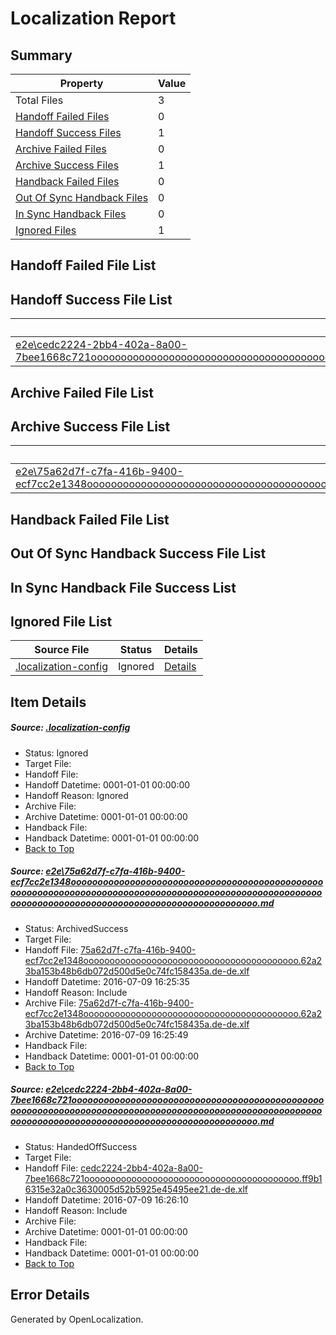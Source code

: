 # <a name='report-top'></a> Localization Report

## Summary
 Property | Value 
 -------- | ----- 
 Total Files | 3
[ Handoff Failed Files ](#handoff-failed-list)| 0
[ Handoff Success Files ](#handoff-success-list)| 1
[ Archive Failed Files ](#archive-failed-list)| 0
[ Archive Success Files ](#archive-success-list)| 1
[ Handback Failed Files ](#handback-failed-list)| 0
[ Out Of Sync Handback Files ](#outofsync-handback-success-list)| 0
[ In Sync Handback Files ](#insync-handback-success-list)| 0
[ Ignored Files ](#ignored-list)| 1

## <a name='handoff-failed-list'></a> Handoff Failed File List

## <a name='handoff-success-list'></a> Handoff Success File List
 Source File | Status | Details 
 ----------- | ------ | ------- 
 [e2e\cedc2224-2bb4-402a-8a00-7bee1668c721ooooooooooooooooooooooooooooooooooooooooooooooooooooooooooooooooooooooooooooooooooooooooooooooooooooooooooooooooooooooooooooooooooooooooooooooooooooooo.md](https://github.com/OpenLocalizationTestOrg/oltest/blob/83ccf603950b227d366b0c9363f1af4268610c7b/e2e/cedc2224-2bb4-402a-8a00-7bee1668c721ooooooooooooooooooooooooooooooooooooooooooooooooooooooooooooooooooooooooooooooooooooooooooooooooooooooooooooooooooooooooooooooooooooooooooooooooooooooo.md) | HandedOffSuccess | [Details](#91692cc45efcba9571b57332ebbd1fbf5ebae5092)

## <a name='archive-failed-list'></a> Archive Failed File List

## <a name='archive-success-list'></a> Archive Success File List
 Source File | Status | Details 
 ----------- | ------ | ------- 
 [e2e\75a62d7f-c7fa-416b-9400-ecf7cc2e1348ooooooooooooooooooooooooooooooooooooooooooooooooooooooooooooooooooooooooooooooooooooooooooooooooooooooooooooooooooooooooooooooooooooooooooooooooooooooo.md](https://github.com/OpenLocalizationTestOrg/oltest/blob/0d5b4dad80f4cfcc48e0c0d22aba3c1c43a44c8f/e2e/75a62d7f-c7fa-416b-9400-ecf7cc2e1348ooooooooooooooooooooooooooooooooooooooooooooooooooooooooooooooooooooooooooooooooooooooooooooooooooooooooooooooooooooooooooooooooooooooooooooooooooooooo.md) | ArchivedSuccess | [Details](#7f00301996a8cd9f69f2fb6b5e7cfd34e315c9141)

## <a name='handback-failed-list'></a> Handback Failed File List

## <a name='outofsync-handback-success-list'></a> Out Of Sync Handback Success File List

## <a name='insync-handback-success-list'></a> In Sync Handback File Success List

## <a name='ignored-list'></a> Ignored File List
 Source File | Status | Details 
 ----------- | ------ | ------- 
 [.localization-config](https://github.com/OpenLocalizationTestOrg/oltest/blob/83ccf603950b227d366b0c9363f1af4268610c7b/.localization-config) | Ignored | [Details](#3d4f252ac210baf56311d7e97dcc2db10974dbd20)

## Item Details
##### <a name='3d4f252ac210baf56311d7e97dcc2db10974dbd20'></a> Source: [.localization-config](https://github.com/OpenLocalizationTestOrg/oltest/blob/83ccf603950b227d366b0c9363f1af4268610c7b/.localization-config)
* Status: Ignored
* Target File: 
* Handoff File: 
* Handoff Datetime: 0001-01-01 00:00:00
* Handoff Reason: Ignored
* Archive File: 
* Archive Datetime: 0001-01-01 00:00:00
* Handback File: 
* Handback Datetime: 0001-01-01 00:00:00
* [Back to Top](#report-top)

##### <a name='7f00301996a8cd9f69f2fb6b5e7cfd34e315c9141'></a> Source: [e2e\75a62d7f-c7fa-416b-9400-ecf7cc2e1348ooooooooooooooooooooooooooooooooooooooooooooooooooooooooooooooooooooooooooooooooooooooooooooooooooooooooooooooooooooooooooooooooooooooooooooooooooooooo.md](https://github.com/OpenLocalizationTestOrg/oltest/blob/0d5b4dad80f4cfcc48e0c0d22aba3c1c43a44c8f/e2e/75a62d7f-c7fa-416b-9400-ecf7cc2e1348ooooooooooooooooooooooooooooooooooooooooooooooooooooooooooooooooooooooooooooooooooooooooooooooooooooooooooooooooooooooooooooooooooooooooooooooooooooooo.md)
* Status: ArchivedSuccess
* Target File: 
* Handoff File: [75a62d7f-c7fa-416b-9400-ecf7cc2e1348ooooooooooooooooooooooooooooooooooooooooo.62a23ba153b48b6db072d500d5e0c74fc158435a.de-de.xlf](https://github.com/OpenLocalizationTestOrg/olhandoff-e2e/blob/54318e5f457594e29f3da72033ce86a97b89298e/ol-handoff/OpenLocalizationTestOrg/oltest-dede-fly/ci/ht/75a62d7f-c7fa-416b-9400-ecf7cc2e1348ooooooooooooooooooooooooooooooooooooooooo.62a23ba153b48b6db072d500d5e0c74fc158435a.de-de.xlf)
* Handoff Datetime: 2016-07-09 16:25:35
* Handoff Reason: Include
* Archive File: [75a62d7f-c7fa-416b-9400-ecf7cc2e1348ooooooooooooooooooooooooooooooooooooooooo.62a23ba153b48b6db072d500d5e0c74fc158435a.de-de.xlf](https://github.com/OpenLocalizationTestOrg/olhandoff-e2e/blob/ad0749715649996eb5f3b8e719c9e2a62353ddea/ol-archive/OpenLocalizationTestOrg/oltest-dede-fly/ci/ht/75a62d7f-c7fa-416b-9400-ecf7cc2e1348ooooooooooooooooooooooooooooooooooooooooo.62a23ba153b48b6db072d500d5e0c74fc158435a.de-de.xlf)
* Archive Datetime: 2016-07-09 16:25:49
* Handback File: 
* Handback Datetime: 0001-01-01 00:00:00
* [Back to Top](#report-top)

##### <a name='91692cc45efcba9571b57332ebbd1fbf5ebae5092'></a> Source: [e2e\cedc2224-2bb4-402a-8a00-7bee1668c721ooooooooooooooooooooooooooooooooooooooooooooooooooooooooooooooooooooooooooooooooooooooooooooooooooooooooooooooooooooooooooooooooooooooooooooooooooooooo.md](https://github.com/OpenLocalizationTestOrg/oltest/blob/83ccf603950b227d366b0c9363f1af4268610c7b/e2e/cedc2224-2bb4-402a-8a00-7bee1668c721ooooooooooooooooooooooooooooooooooooooooooooooooooooooooooooooooooooooooooooooooooooooooooooooooooooooooooooooooooooooooooooooooooooooooooooooooooooooo.md)
* Status: HandedOffSuccess
* Target File: 
* Handoff File: [cedc2224-2bb4-402a-8a00-7bee1668c721ooooooooooooooooooooooooooooooooooooooooo.ff9b16315e32a0c3630005d52b5925e45495ee21.de-de.xlf](https://github.com/OpenLocalizationTestOrg/olhandoff-e2e/blob/e9d53db00122706dba94893b1643d740b4ad194d/ol-handoff/OpenLocalizationTestOrg/oltest-dede-fly/ci/ht/cedc2224-2bb4-402a-8a00-7bee1668c721ooooooooooooooooooooooooooooooooooooooooo.ff9b16315e32a0c3630005d52b5925e45495ee21.de-de.xlf)
* Handoff Datetime: 2016-07-09 16:26:10
* Handoff Reason: Include
* Archive File: 
* Archive Datetime: 0001-01-01 00:00:00
* Handback File: 
* Handback Datetime: 0001-01-01 00:00:00
* [Back to Top](#report-top)


## Error Details

Generated by OpenLocalization.
